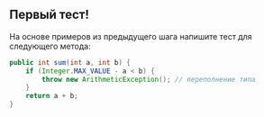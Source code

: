## Первый тест!

На основе примеров из предыдущего шага напишите тест для следующего метода:
```java
public int sum(int a, int b) {
    if (Integer.MAX_VALUE - a < b) {
        throw new ArithmeticException(); // переполнение типа
    }
    return a + b;
}
```
